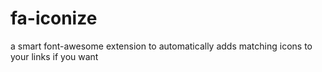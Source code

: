 # fa-iconize
a smart font-awesome extension to automatically adds matching icons to your links if you want
